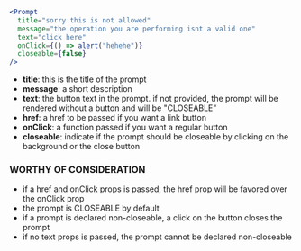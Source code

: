 ```jsx
<Prompt
  title="sorry this is not allowed"
  message="the operation you are performing isnt a valid one"
  text="click here"
  onClick={() => alert("hehehe")}
  closeable={false}
/>
```

- **title**: this is the title of the prompt
- **message**: a short description
- **text**: the button text in the prompt. if not provided, the prompt will be rendered without a button and will be "CLOSEABLE"
- **href**: a href to be passed if you want a link button
- **onClick**: a function passed if you want a regular button
- **closeable**: indicate if the prompt should be closeable by clicking on the background or the close button

### WORTHY OF CONSIDERATION

- if a href and onClick props is passed, the href prop will be favored over the onClick prop
- the prompt is CLOSEABLE by default
- if a prompt is declared non-closeable, a click on the button closes the prompt
- if no text props is passed, the prompt cannot be declared non-closeable
